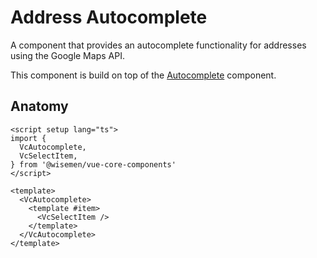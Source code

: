 # Address Autocomplete

A component that provides an autocomplete functionality for addresses using the Google Maps API.

This component is build on top of the [Autocomplete](/packages/components-next/components/autocomplete/autocomplete.html) component.

<ComponentPreview name="address-autocomplete/examples/main" />

## Anatomy

```vue
<script setup lang="ts">
import {
  VcAutocomplete,
  VcSelectItem,
} from '@wisemen/vue-core-components'
</script>

<template>
  <VcAutocomplete>
    <template #item>
      <VcSelectItem />
    </template>
  </VcAutocomplete>
</template>
```

<!-- @include: ./address-autocomplete-meta.md -->